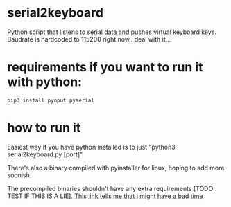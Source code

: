 # serial2keyboard
Python script that listens to serial data and pushes virtual keyboard keys. Baudrate is hardcoded to 115200 right now.. deal with it...

# requirements if you want to run it with python:
```
pip3 install pynput pyserial
```

# how to run it
Easiest way if you have python installed is to just "python3 serial2keyboard.py [port]"

There's also a binary compiled with pyinstaller for linux, hoping to add more soonish.

The precompiled binaries shouldn't have any extra requirements [TODO: TEST IF THIS IS A LIE].
[This link tells me that i might have a bad time](https://pynput.readthedocs.io/en/latest/limitations.html)
